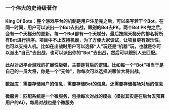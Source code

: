 ### 一个伟大的史诗级著作
#### King Of Bots：整个游戏平台的机制是用户注册完之后，可以来写若干个Bot。在同一时间，用户可以派出一个Bot去出战，跟别的Bot去PK。两个Bot PK完之后，会有一个天梯分的更新。每一个Bot都有一个天梯分，最后按照天梯分的排名将所有Bot进行排序。项目中不止支持机器，为了方便大家调试，让项目更有娱乐性，也可以支持人机。比如在出战时用户可以选择“人”玩还是“机器”玩，也就是你可以派出“自己”去出战，也可以派出你的“Bot”去出战，然后可以跟别人去匹配。
#### 此Ai对战平台游戏的扩展性极强，主要是背后的逻辑。比如每一个“Bot”相当于是自己的一员大将，你是一个“元帅”，你每次可以选择派哪位大将出战。
#### 数据库：需要存储用户的信息，需要存储Bot的信息，还需要存储每场对局的信息
#### 微服务：匹配系统是一个微服务，包括每次对战的模拟（模拟其实是在后台去预算用户的Ai），每局对战也是个微服务
